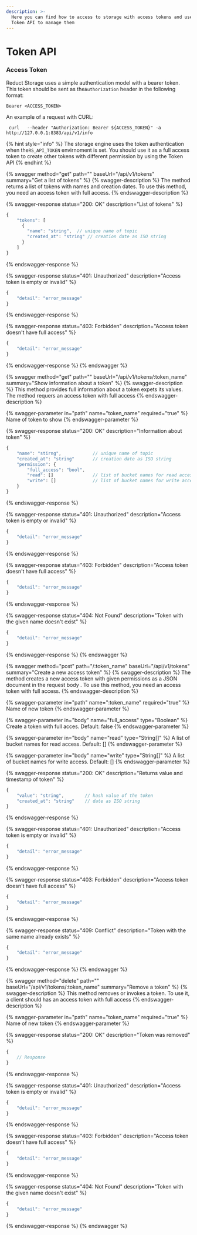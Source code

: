 ```yaml
---
description: >-
  Here you can find how to access to storage with access tokens and use  the
  Token API to manage them
---
```


# Token API

### Access Token

Reduct Storage uses a simple authentication model with a bearer token. This token should be sent as the`Authorization` header in the following format:

```
Bearer <ACCESS_TOKEN>
```

An example of a request with CURL:

```shell
 curl   --header "Authorization: Bearer ${ACCESS_TOKEN}" -a http://127.0.0.1:8383/api/v1/info
```

{% hint style="info" %}
The storage engine uses the token authentication when the`RS_API_TOKEN` envirnoment is set. You should use it as a full access token to create other tokens with different permission by using the Token API
{% endhint %}

{% swagger method="get" path="" baseUrl="/api/v1/tokens" summary="Get a list of tokens" %}
{% swagger-description %}
The method returns a list of tokens with names and creation dates. To use this method, you need an access token with full access.
{% endswagger-description %}

{% swagger-response status="200: OK" description="List of tokens" %}
```javascript
{
    "tokens": [
      {
        "name": "string",  // unique name of topic
        "created_at": "string" // creation date as ISO string
      }
    ]
}
```
{% endswagger-response %}

{% swagger-response status="401: Unauthorized" description="Access token is empty or invalid" %}
```javascript
{
    "detail": "error_message"
}
```
{% endswagger-response %}

{% swagger-response status="403: Forbidden" description="Access token doesn't have full access" %}
```javascript
{
    "detail": "error_message"
}
```
{% endswagger-response %}
{% endswagger %}

{% swagger method="get" path="" baseUrl="/api/v1/tokens/:token_name" summary="Show information about a token" %}
{% swagger-description %}
This method provides full information about a token expets its values. The method requers an access token with full access
{% endswagger-description %}

{% swagger-parameter in="path" name="token_name" required="true" %}
Name of token to show
{% endswagger-parameter %}

{% swagger-response status="200: OK" description="Information about token" %}
```javascript
{
    "name": "stirng",            // unique name of topic
    "created_at": "string"       // creation date as ISO string
    "permission": {
        "full_access": "bool",
        "read": []               // list of bucket names for read access
        "write": []              // list of bucket names for write access
    }
}
```
{% endswagger-response %}

{% swagger-response status="401: Unauthorized" description="Access token is empty or invalid" %}
```javascript
{
    "detail": "error_message"
}
```
{% endswagger-response %}

{% swagger-response status="403: Forbidden" description="Access token doesn't have full access" %}
```javascript
{
    "detail": "error_message"
}
```
{% endswagger-response %}

{% swagger-response status="404: Not Found" description="Token with the given name doesn't exist" %}
```javascript
{
    "detail": "error_message"
}
```
{% endswagger-response %}
{% endswagger %}



{% swagger method="post" path="/:token_name" baseUrl="/api/v1/tokens" summary="Create a new access token" %}
{% swagger-description %}
The method creates a new access token with given permissions as a JSON document in the request body . To use this method, you need an access token with full access.
{% endswagger-description %}

{% swagger-parameter in="path" name=":token_name" required="true" %}
Name of new token
{% endswagger-parameter %}

{% swagger-parameter in="body" name="full_access" type="Boolean" %}
Create a token with full acces. Default: false
{% endswagger-parameter %}

{% swagger-parameter in="body" name="read" type="String[]" %}
A list of bucket names for read access. Default: []
{% endswagger-parameter %}

{% swagger-parameter in="body" name="write" type="String[]" %}
A list of bucket names for write access. Default: []
{% endswagger-parameter %}

{% swagger-response status="200: OK" description="Returns value and timestamp of token" %}
```javascript
{
    "value": "string",        // hash value of the token
    "created_at": "string"    // date as ISO string
}
```
{% endswagger-response %}

{% swagger-response status="401: Unauthorized" description="Access token is empty or invalid" %}
```javascript
{
    "detail": "error_message"
}
```
{% endswagger-response %}

{% swagger-response status="403: Forbidden" description="Access token doesn't have full access" %}
```javascript
{
    "detail": "error_message"
}
```
{% endswagger-response %}

{% swagger-response status="409: Conflict" description="Token with the same name already exists" %}
```javascript
{
    "detail": "error_message"
}
```
{% endswagger-response %}
{% endswagger %}

{% swagger method="delete" path="" baseUrl="/api/v1/tokens/:token_name" summary="Remove a  token" %}
{% swagger-description %}
This method removes or invokes a token. To use it, a client should has an access token with full access 
{% endswagger-description %}

{% swagger-parameter in="path" name="token_name" required="true" %}
Name of new token
{% endswagger-parameter %}

{% swagger-response status="200: OK" description="Token was removed" %}
```javascript
{
    // Response
}
```
{% endswagger-response %}

{% swagger-response status="401: Unauthorized" description="Access token is empty or invalid" %}
```javascript
{
    "detail": "error_message"
}
```
{% endswagger-response %}

{% swagger-response status="403: Forbidden" description="Access token doesn't have full access" %}
```javascript
{
    "detail": "error_message"
}
```
{% endswagger-response %}

{% swagger-response status="404: Not Found" description="Token with the given name doesn't exist" %}
```javascript
{
    "detail": "error_message"
}
```
{% endswagger-response %}
{% endswagger %}

